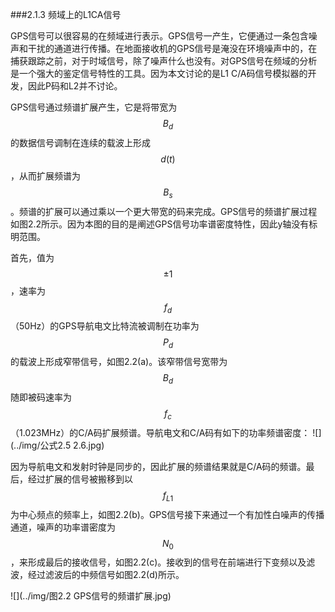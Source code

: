 ###2.1.3 频域上的L1CA信号

GPS信号可以很容易的在频域进行表示。GPS信号一产生，它便通过一条包含噪声和干扰的通道进行传播。在地面接收机的GPS信号是淹没在环境噪声中的，在捕获跟踪之前，对于时域信号，除了噪声什么也没有。对GPS信号在频域的分析是一个强大的鉴定信号特性的工具。因为本文讨论的是L1 C/A码信号模拟器的开发，因此P码和L2并不讨论。

GPS信号通过频谱扩展产生，它是将带宽为$$B_d$$的数据信号调制在连续的载波上形成$$d(t)$$，从而扩展频谱为$$B_s$$。频谱的扩展可以通过乘以一个更大带宽的码来完成。GPS信号的频谱扩展过程如图2.2所示。因为本图的目的是阐述GPS信号功率谱密度特性，因此y轴没有标明范围。

首先，值为$$\pm 1$$，速率为$$f_d$$（50Hz）的GPS导航电文比特流被调制在功率为$$P_d$$的载波上形成窄带信号，如图2.2(a)。该窄带信号宽带为$$B_d$$随即被码速率为$$f_c$$（1.023MHz）的C/A码扩展频谱。导航电文和C/A码有如下的功率频谱密度：
![](../img/公式2.5 2.6.jpg)


因为导航电文和发射时钟是同步的，因此扩展的频谱结果就是C/A码的频谱。最后，经过扩展的信号被搬移到以$$f_{L1}$$为中心频点的频率上，如图2.2(b)。GPS信号接下来通过一个有加性白噪声的传播通道，噪声的功率谱密度为$$N_0$$，来形成最后的接收信号，如图2.2(c)。接收到的信号在前端进行下变频以及滤波，经过滤波后的中频信号如图2.2(d)所示。

![](../img/图2.2 GPS信号的频谱扩展.jpg)